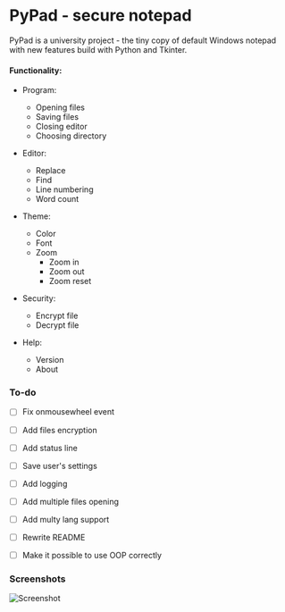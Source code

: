 # PyPad - secure notepad

PyPad is a university project - the tiny copy of default Windows notepad with new features build with Python and Tkinter.

#### Functionality:

 - Program:

   + Opening files
   + Saving files
   + Closing editor
   + Choosing directory

 - Editor:
  
   + Replace
   + Find
   + Line numbering
   + Word count

 - Theme:

   + Color
   + Font
   + Zoom
     + Zoom in
     + Zoom out
     + Zoom reset

 - Security:
   
   + Encrypt file
   + Decrypt file

 - Help:
  
   + Version
   + About


### To-do

- [ ] Fix onmousewheel event
- [ ] Add files encryption
- [ ] Add status line
- [ ] Save user's settings
- [ ] Add logging
- [ ] Add multiple files opening
- [ ] Add multy lang support
- [ ] Rewrite README
- [ ] Make it possible to use OOP correctly


### Screenshots

![Screenshot](https://imgur.com/vqfDi6j.jpg)